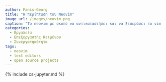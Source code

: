 ```yaml
---
author: Fanis-Georg
title: "Η περίπτωση του Neovim"
image_url: /images/neovim.png
caption: "Τo neovim με σκοπό να αντικαταστήσει και να ξεπεράσει το vim. Πρόκειται για ένα φορκ του vim με σκοπό να κάνει πιό εύκολη την ενσωμάτωση διαφόρων plugin(όπως themes, fuzzy finder κλπ) αλλά και API's (όπως language server). Επίσης, δεν εξαρτάται από έναν maintainer επειδή στο αρχικό vim μόνο ο δημιουργός κάνει patch χωρίς να δέχεται αλλαγές απο την ευραία κοινώτητα. Ώς αποτέλεσμα το codebase είναι πιό ευανάγνωστο και τα issues κλείνουν πιό γρηγορα μιας και το community αναλαμβάνει αρκετές διορθώσεις ή/και ανάπτυξη επιπλέον λειτουργιων πρίν τις υιοθετήσει το vim."
categories:
  - Εργαλεία
  - Επεξεργαστής Κειμένου
  - Συνεργατηκότητα
tags:
  - neovim
  - text editors
  - open source projects
---
```


{% include cs-jupyter.md %}
